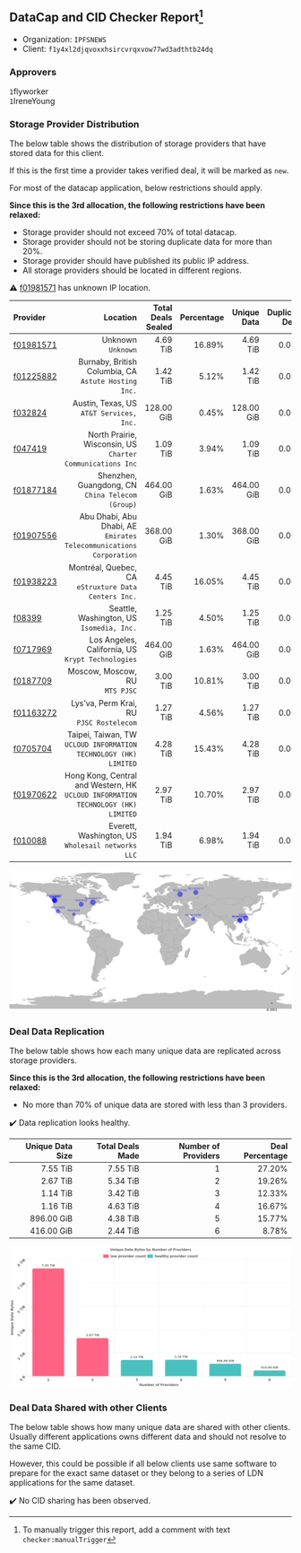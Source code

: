 ## DataCap and CID Checker Report[^1]
 - Organization: `IPFSNEWS`
 - Client: `f1y4xl2djqvoxxhsircvrqxvow77wd3adthtb24dq`
### Approvers
`1`flyworker<br/>`1`IreneYoung

### Storage Provider Distribution
The below table shows the distribution of storage providers that have stored data for this client.

If this is the first time a provider takes verified deal, it will be marked as `new`.

For most of the datacap application, below restrictions should apply.

**Since this is the 3rd allocation, the following restrictions have been relaxed:**
 - Storage provider should not exceed 70% of total datacap.
 - Storage provider should not be storing duplicate data for more than 20%.
 - Storage provider should have published its public IP address.
 - All storage providers should be located in different regions.

⚠️ [f01981571](https://filfox.info/en/address/f01981571) has unknown IP location.

| Provider                                              |                                                                            Location | Total Deals Sealed | Percentage | Unique Data | Duplicate Deals |
| :---------------------------------------------------- | ----------------------------------------------------------------------------------: | -----------------: | ---------: | ----------: | --------------: |
| [f01981571](https://filfox.info/en/address/f01981571) |                                                               Unknown<br/>`Unknown` |           4.69 TiB |     16.89% |    4.69 TiB |           0.00% |
| [f01225882](https://filfox.info/en/address/f01225882) |                             Burnaby, British Columbia, CA<br/>`Astute Hosting Inc.` |           1.42 TiB |      5.12% |    1.42 TiB |           0.00% |
| [f032824](https://filfox.info/en/address/f032824)     |                                         Austin, Texas, US<br/>`AT&T Services, Inc.` |         128.00 GiB |      0.45% |  128.00 GiB |           0.00% |
| [f047419](https://filfox.info/en/address/f047419)     |                       North Prairie, Wisconsin, US<br/>`Charter Communications Inc` |           1.09 TiB |      3.94% |    1.09 TiB |           0.00% |
| [f01877184](https://filfox.info/en/address/f01877184) |                                 Shenzhen, Guangdong, CN<br/>`China Telecom (Group)` |         464.00 GiB |      1.63% |  464.00 GiB |           0.00% |
| [f01907556](https://filfox.info/en/address/f01907556) |              Abu Dhabi, Abu Dhabi, AE<br/>`Emirates Telecommunications Corporation` |         368.00 GiB |      1.30% |  368.00 GiB |           0.00% |
| [f01938223](https://filfox.info/en/address/f01938223) |                             Montréal, Quebec, CA<br/>`eStruxture Data Centers Inc.` |           4.45 TiB |     16.05% |    4.45 TiB |           0.00% |
| [f08399](https://filfox.info/en/address/f08399)       |                                        Seattle, Washington, US<br/>`Isomedia, Inc.` |           1.25 TiB |      4.50% |    1.25 TiB |           0.00% |
| [f0717969](https://filfox.info/en/address/f0717969)   |                                Los Angeles, California, US<br/>`Krypt Technologies` |         464.00 GiB |      1.63% |  464.00 GiB |           0.00% |
| [f0187709](https://filfox.info/en/address/f0187709)   |                                                   Moscow, Moscow, RU<br/>`MTS PJSC` |           3.00 TiB |     10.81% |    3.00 TiB |           0.00% |
| [f01163272](https://filfox.info/en/address/f01163272) |                                         Lys’va, Perm Krai, RU<br/>`PJSC Rostelecom` |           1.27 TiB |      4.56% |    1.27 TiB |           0.00% |
| [f0705704](https://filfox.info/en/address/f0705704)   |                 Taipei, Taiwan, TW<br/>`UCLOUD INFORMATION TECHNOLOGY (HK) LIMITED` |           4.28 TiB |     15.43% |    4.28 TiB |           0.00% |
| [f01970622](https://filfox.info/en/address/f01970622) | Hong Kong, Central and Western, HK<br/>`UCLOUD INFORMATION TECHNOLOGY (HK) LIMITED` |           2.97 TiB |     10.70% |    2.97 TiB |           0.00% |
| [f010088](https://filfox.info/en/address/f010088)     |                                Everett, Washington, US<br/>`Wholesail networks LLC` |           1.94 TiB |      6.98% |    1.94 TiB |           0.00% |

![Provider Distribution](https://raw.githubusercontent.com/data-preservation-programs/filplus-checker-assets/main/filecoin-project/filecoin-plus-large-datasets/issues/924/1674533084782.png)
### Deal Data Replication
The below table shows how each many unique data are replicated across storage providers.

**Since this is the 3rd allocation, the following restrictions have been relaxed:**
- No more than 70% of unique data are stored with less than 3 providers.

✔️ Data replication looks healthy.

| Unique Data Size | Total Deals Made | Number of Providers | Deal Percentage |
| ---------------: | ---------------: | ------------------: | --------------: |
|         7.55 TiB |         7.55 TiB |                   1 |          27.20% |
|         2.67 TiB |         5.34 TiB |                   2 |          19.26% |
|         1.14 TiB |         3.42 TiB |                   3 |          12.33% |
|         1.16 TiB |         4.63 TiB |                   4 |          16.67% |
|       896.00 GiB |         4.38 TiB |                   5 |          15.77% |
|       416.00 GiB |         2.44 TiB |                   6 |           8.78% |

![Replication Distribution](https://raw.githubusercontent.com/data-preservation-programs/filplus-checker-assets/main/filecoin-project/filecoin-plus-large-datasets/issues/924/1674533085503.png)
### Deal Data Shared with other Clients
The below table shows how many unique data are shared with other clients.
Usually different applications owns different data and should not resolve to the same CID.

However, this could be possible if all below clients use same software to prepare for the exact same dataset or they belong to a series of LDN applications for the same dataset.

✔️ No CID sharing has been observed.

[^1]: To manually trigger this report, add a comment with text `checker:manualTrigger`
